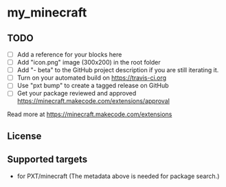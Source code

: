 # my_minecraft



## TODO

- [ ] Add a reference for your blocks here
- [ ] Add "icon.png" image (300x200) in the root folder
- [ ] Add "- beta" to the GitHub project description if you are still iterating it.
- [ ] Turn on your automated build on https://travis-ci.org
- [ ] Use "pxt bump" to create a tagged release on GitHub
- [ ] Get your package reviewed and approved https://minecraft.makecode.com/extensions/approval

Read more at https://minecraft.makecode.com/extensions

## License



## Supported targets

* for PXT/minecraft
(The metadata above is needed for package search.)

